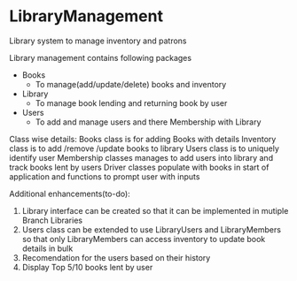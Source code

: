 # LibraryManagement
Library system to manage inventory and patrons

Library management contains following packages
- Books
    - To manage(add/update/delete) books and inventory
- Library
    - To manage book lending and returning book by user
- Users
    - To add and manage users and there Membership with Library
 

Class wise details:
Books class is for adding Books with details
Inventory class is to add /remove /update books to library
Users class is to uniquely identify user
Membership classes manages to add users into library and track books lent by users
Driver classes populate with books in start of application and functions to prompt user with inputs


Additional enhancements(to-do):

1. Library interface can be created so that it can be implemented in mutiple Branch Libraries
2. Users class can be extended to use LibraryUsers and LibraryMembers so that only LibraryMembers can access inventory to update book details in bulk
3. Recomendation for the users based on their history
4. Display Top 5/10 books lent by user

